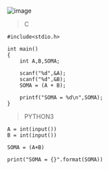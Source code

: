 ![image](https://github.com/lufffe/Beecrowd/assets/90646635/02a63e4d-0c91-431f-8ab7-6ef03952c615)

>C

    #include<stdio.h>
    
    int main()
    {
        int A,B,SOMA;

        scanf("%d",&A);
        scanf("%d",&B);
        SOMA = (A + B);

        printf("SOMA = %d\n",SOMA);
    }

>PYTHON3


    A = int(input())
    B = int(input())
    
    SOMA = (A+B)

    print("SOMA = {}".format(SOMA))
